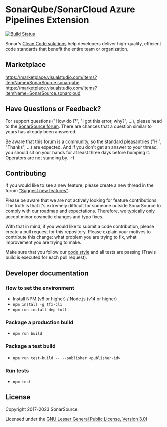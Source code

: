 SonarQube/SonarCloud Azure Pipelines Extension
========================================

[![Build Status](https://dev.azure.com/sonarsource/DotNetTeam%20Project/_apis/build/status%2FSonarSource.sonar-scanner-vsts?branchName=master)](https://dev.azure.com/sonarsource/DotNetTeam%20Project/_build/latest?definitionId=126&branchName=master)

Sonar's [Clean Code solutions](https://www.sonarsource.com/solutions/clean-code/?utm_medium=referral&utm_source=github&utm_campaign=clean-code&utm_content=sonar-scanner-vsts) help developers deliver high-quality, efficient code standards that benefit the entire team or organization.

Marketplace
-----------

https://marketplace.visualstudio.com/items?itemName=SonarSource.sonarqube
https://marketplace.visualstudio.com/items?itemName=SonarSource.sonarcloud

Have Questions or Feedback?
---------------------------

For support questions ("How do I?", "I got this error, why?", ...), please head to the [SonarSource forum](https://community.sonarsource.com/c/help). There are chances that a question similar to yours has already been answered.

Be aware that this forum is a community, so the standard pleasantries ("Hi", "Thanks", ...) are expected. And if you don't get an answer to your thread, you should sit on your hands for at least three days before bumping it. Operators are not standing by. :-)


Contributing
------------

If you would like to see a new feature, please create a new thread in the forum ["Suggest new features"](https://community.sonarsource.com/c/suggestions/features).

Please be aware that we are not actively looking for feature contributions. The truth is that it's extremely difficult for someone outside SonarSource to comply with our roadmap and expectations. Therefore, we typically only accept minor cosmetic changes and typo fixes.

With that in mind, if you would like to submit a code contribution, please create a pull request for this repository. Please explain your motives to contribute this change: what problem you are trying to fix, what improvement you are trying to make.

Make sure that you follow our [code style](https://github.com/SonarSource/sonar-developer-toolset#code-style) and all tests are passing (Travis build is executed for each pull request).


Developer documentation
-----------------------

### How to set the environment

* Install NPM (v8 or higher) / Node.js (v14 or higher)
* `npm install -g tfx-cli`
* `npm run install-dep-full`

### Package a production build

* `npm run build`

### Package a test build

* `npm run test-build -- --publisher <publisher-id>`

### Run tests

* `npm test`

License
-------

Copyright 2017-2023 SonarSource.

Licensed under the [GNU Lesser General Public License, Version 3.0](http://www.gnu.org/licenses/lgpl.txt))
